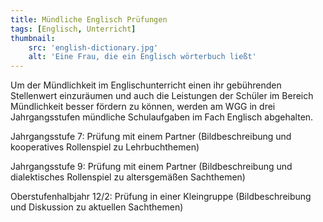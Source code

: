 ```yaml
---
title: Mündliche Englisch Prüfungen
tags: [Englisch, Unterricht]
thumbnail: 
    src: 'english-dictionary.jpg'
    alt: 'Eine Frau, die ein Englisch wörterbuch ließt'
---
```

Um der Mündlichkeit im Englischunterricht einen ihr gebührenden Stellenwert einzuräumen und auch die Leistungen der Schüler im Bereich Mündlichkeit besser fördern zu können, werden am WGG in drei Jahrgangsstufen mündliche Schulaufgaben im Fach Englisch abgehalten.

Jahrgangsstufe 7: Prüfung mit einem Partner (Bildbeschreibung und kooperatives Rollenspiel zu Lehrbuchthemen)

Jahrgangsstufe 9: Prüfung mit einem Partner (Bildbeschreibung und dialektisches Rollenspiel zu altersgemäßen Sachthemen)

Oberstufenhalbjahr 12/2: Prüfung in einer Kleingruppe (Bildbeschreibung und Diskussion zu aktuellen Sachthemen)